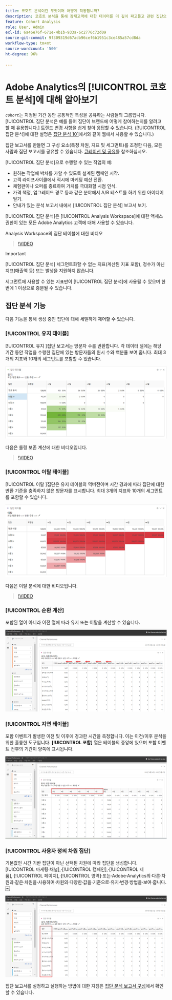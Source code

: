 ```yaml
---
title: 코호트 분석이란 무엇이며 어떻게 작동합니까?
description: 코호트 분석을 통해 잠재고객에 대한 데이터를 더 깊이 파고들고 관련 집단으로 나눕니다. Analysis Workspace의 집단 분석에 대한 자세한 내용.
feature: Cohort Analysis
role: User, Admin
exl-id: 6a46e76f-671e-4b1b-933a-6c2776c72d09
source-git-commit: 9f309319d67adb96cef6b1951c3ce485a57cd8da
workflow-type: tm+mt
source-wordcount: '500'
ht-degree: 96%

---
```


# Adobe Analytics의 [!UICONTROL 코호트 분석]에 대해 알아보기

*`cohort`*&#x200B;는 지정된 기간 동안 공통적인 특성을 공유하는 사람들의 그룹입니다. [!UICONTROL 집단 분석은 예를 들어 집단이 브랜드에 어떻게 참여하는지를 알려고 할 때 유용합니다.] 트렌드 변경 사항을 쉽게 찾아 응답할 수 있습니다. ([!UICONTROL 집단 분석]에 대한 설명은 [집단 분석 101](https://ko.wikipedia.org/wiki/Cohort_analysis)에서와 같이 웹에서 사용할 수 있습니다.)

집단 보고서를 만들면 그 구성 요소(특정 차원, 지표 및 세그먼트)를 조정한 다음, 모든 사람과 집단 보고서를 공유할 수 있습니다. [큐레이션 및 공유](/help/analyze/analysis-workspace/curate-share/curate.md)를 참조하십시오.

[!UICONTROL 집단 분석]으로 수행할 수 있는 작업의 예:

* 원하는 작업에 박차를 가할 수 있도록 설계된 캠페인 시작.
* 고객 라이프사이클에서 적시에 마케팅 예산 전환.
* 체험판이나 오퍼를 종료하여 가치를 극대화할 시점 인식.
* 가격 책정, 업그레이드 경로 등과 같은 분야에서 A/B 테스트를 하기 위한 아이디어 얻기.
* 안내가 있는 분석 보고서 내에서 [!UICONTROL 집단 분석] 보고서 보기.

[!UICONTROL 집단 분석]은 [!UICONTROL Analysis Workspace]에 대한 액세스 권한이 있는 모든 Adobe Analytics 고객에 대해 사용할 수 있습니다.

Analysis Workspace의 집단 테이블에 대한 비디오

>[!VIDEO](https://video.tv.adobe.com/v/25965/?quality=12)

>[!IMPORTANT]
>
>[!UICONTROL 집단 분석] 세그먼트화할 수 없는 지표(계산된 지표 포함), 정수가 아닌 지표(매출액 등) 또는 발생을 지원하지 않습니다.
>
>세그먼트에 사용할 수 있는 지표만이 [!UICONTROL 집단 분석]에 사용될 수 있으며 한번에 1 이상으로 증분될 수 있습니다.

## 집단 분석 기능

다음 기능을 통해 생성 중인 집단에 대해 세밀하게 제어할 수 있습니다.

### [!UICONTROL 유지 테이블]

[!UICONTROL 유지 ]집단 보고서는 방문자 수를 반환합니다. 각 데이터 셀에는 해당 기간 동안 작업을 수행한 집단에 있는 방문자들의 원시 수와 백분율 보여 줍니다. 최대 3개의 지표와 10개의 세그먼트를 포함할 수 있습니다.

![](assets/retention-report.png)

다음은 롤링 보존 계산에 대한 비디오입니다.

>[!VIDEO](https://video.tv.adobe.com/v/25962/?quality=12)

### [!UICONTROL 이탈 테이블]

[!UICONTROL 이탈 ]집단은 유지 테이블의 역버전이며 시간 경과에 따라 집단에 대한 반환 기준을 충족하지 않은 방문자를 표시합니다. 최대 3개의 지표와 10개의 세그먼트를 포함할 수 있습니다.

![](assets/churn-report.png)

다음은 이탈 분석에 대한 비디오입니다.

>[!VIDEO](https://video.tv.adobe.com/v/25966/?quality=12)

### [!UICONTROL 순환 계산]

포함된 열이 아니라 이전 열에 따라 유지 또는 이탈을 계산할 수 있습니다.

![](assets/cohort-rolling-calculation.png)

### [!UICONTROL 지연 테이블]

포함 이벤트가 발생한 이전 및 이후에 경과한 시간을 측정합니다. 이는 이전/이후 분석을 위한 훌륭한 도구입니다. **[!UICONTROL 포함]** 열은 테이블의 중앙에 있으며 포함 이벤트 전후의 기간이 양쪽에 표시됩니다.

![](assets/cohort-latency.png)

### [!UICONTROL 사용자 정의 차원 집단]

기본값인 시간 기반 집단이 아닌 선택된 차원에 따라 집단을 생성합니다. [!UICONTROL 마케팅·채널],·[!UICONTROL 캠페인],·[!UICONTROL 제품],·[!UICONTROL 페이지],·[!UICONTROL 영역]·또는·Adobe·Analytics의·다른·차원과·같은·차원을·사용하여·차원의·다양한·값을·기준으로·유지·변경·방법을·보여·줍니다.￼

![](assets/cohort-customizable-cohort-row.png)

집단 보고서를 설정하고 실행하는 방법에 대한 지침은 [집단 분석 보고서 구성](/help/analyze/analysis-workspace/visualizations/cohort-table/t-cohort.md)에서 확인할 수 있습니다.
